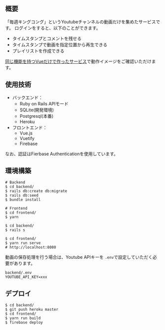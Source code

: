 ## 概要
「毎週キングコング」というYoutubeチャンネルの動画だけを集めたサービスです。
ログインをすると、以下のことができます。

- タイムスタンプとコメントを残せる
- タイムスタンプで動画を指定位置から再生できる
- プレイリストを作成できる

[同じ機能を持つVueだけで作ったサービス](https://devtube-7014c.web.app/#/)で動作イメージをご確認いただけます。

## 使用技術

- バックエンド：
  - Ruby on Rails APIモード
  - SQLite(開発環境)
  - Postgresql(本番)
  - Heroku
- フロントエンド：
  - Vue.js
  - Vuetify
  - Firebase

なお、認証はFierbase Authenticationを使用しています。

## 環境構築

```shell
# Backend
$ cd backend/
$ rails db:create db:migrate
$ rails db:seed
$ bundle install
```

```shell
# Frontend
$ cd frontend/
$ yarn
```

```shell
$ cd backend/
$ rails s

$ cd frontend/
$ yarn run serve
# http://localhost:8080
```

動画の保存処理を行う場合は、Youtube APIキーを `.env`で設定していただく必要があります。

```
backend/.env
YOUTUBE_API_KEY=xxx
```

## デプロイ

```shell
$ cd backend/
$ git push heroku master
$ cd frontend/
$ yarn run build
$ firebase deploy
```
